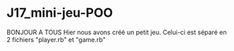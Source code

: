 # J17_mini-jeu-POO
BONJOUR A TOUS
Hier nous avons créé un petit jeu.
Celui-ci est séparé en 2 fichiers "player.rb" et "game.rb" 
